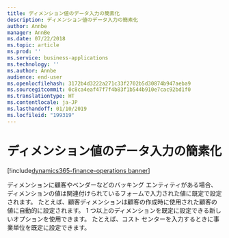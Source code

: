```yaml
---
title: ディメンション値のデータ入力の簡素化
description: ディメンション値のデータ入力の簡素化
author: Annbe
manager: AnnBe
ms.date: 07/22/2018
ms.topic: article
ms.prod: ''
ms.service: business-applications
ms.technology: ''
ms.author: Annbe
audience: end-user
ms.openlocfilehash: 3172b4d3222a271c33f2702b5d30874b947aeba9
ms.sourcegitcommit: 0c8ca4eaf47f7f4b83f1b544b910e7cac92bd1f0
ms.translationtype: HT
ms.contentlocale: ja-JP
ms.lasthandoff: 01/10/2019
ms.locfileid: "199319"
---
```

#  <a name="ease-of-data-entry-for-dimension-values"></a>ディメンション値のデータ入力の簡素化

[!include[dynamics365-finance-operations banner](../includes/dynamics365-finance-operations.md)]



ディメンションに顧客やベンダーなどのバッキング エンティティがある場合、ディメンションの値は関連付けられているフォームで入力された値に既定で設定されます。 たとえば、顧客ディメンションは顧客の作成時に使用された顧客の値に自動的に設定されます。 1 つ以上のディメンションを既定に設定できる新しいオプションを使用できます。 たとえば、コスト センターを入力するときに事業単位を既定に設定できます。
